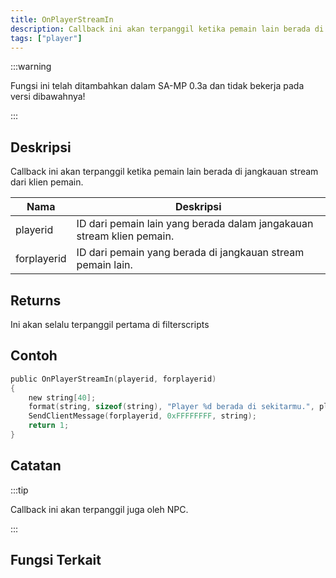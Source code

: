 ```yaml
---
title: OnPlayerStreamIn
description: Callback ini akan terpanggil ketika pemain lain berada di jangkauan stream dari klien pemain.
tags: ["player"]
---
```


:::warning

Fungsi ini telah ditambahkan dalam SA-MP 0.3a dan tidak bekerja pada versi dibawahnya!

:::

## Deskripsi

Callback ini akan terpanggil ketika pemain lain berada di jangkauan stream dari klien pemain.


| Nama        | Deskripsi                                                 |
| ----------- | ------------------------------------------------------ |
| playerid    | ID dari pemain lain yang berada dalam jangakauan stream klien pemain. |
| forplayerid | ID dari pemain yang berada di jangkauan stream pemain lain. |

## Returns

Ini akan selalu terpanggil pertama di filterscripts

## Contoh
```c
public OnPlayerStreamIn(playerid, forplayerid)
{
    new string[40];
    format(string, sizeof(string), "Player %d berada di sekitarmu.", playerid);
    SendClientMessage(forplayerid, 0xFFFFFFFF, string);
    return 1;
}
```

## Catatan

:::tip

Callback ini akan terpanggil juga oleh NPC.

:::


## Fungsi Terkait

